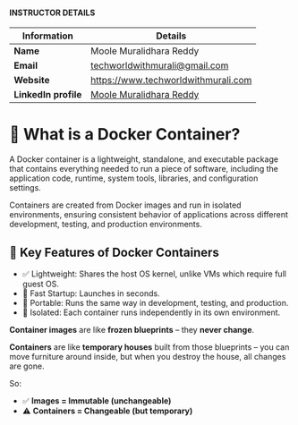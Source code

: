 #### INSTRUCTOR DETAILS

|  Information             | Details                                                                      |
|----------------------    |------------------------------------------------------------------------------|
| **Name**                 | Moole Muralidhara Reddy                                                      |
| **Email**                | techworldwithmurali@gmail.com                                                |
| **Website**              | https://www.techworldwithmurali.com               |
| **LinkedIn profile**     | [Moole Muralidhara Reddy](https://www.linkedin.com/in/moole-muralidhara-reddy) |


# 🐳 What is a Docker Container?

A Docker container is a lightweight, standalone, and executable package that contains everything needed to run a piece of software, including the application code, runtime, system tools, libraries, and configuration settings.

Containers are created from Docker images and run in isolated environments, ensuring consistent behavior of applications across different development, testing, and production environments.

## 🧱 Key Features of Docker Containers

* ✅ Lightweight: Shares the host OS kernel, unlike VMs which require full guest OS.
* 🚀 Fast Startup: Launches in seconds.
* 🧩 Portable: Runs the same way in development, testing, and production.
* 🔐 Isolated: Each container runs independently in its own environment.

**Container images** are like **frozen blueprints** – they **never change**.

**Containers** are like **temporary houses** built from those blueprints – you can move furniture around inside, but when you destroy the house, all changes are gone.

So:

* ✅ **Images = Immutable (unchangeable)**
* ⚠️ **Containers = Changeable (but temporary)**

